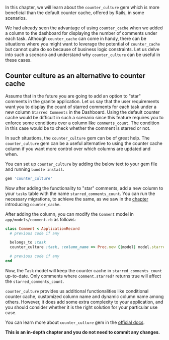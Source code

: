 In this chapter, we will learn about the `counter_culture` gem which is more
beneficial than the default counter cache, offered by Rails, in some scenarios.

We had already seen the advantage of using `counter_cache` when we added a
column to the dashboard for displaying the number of comments under each task.
Although `counter_cache` can come in handy, there can be situations where you
might want to leverage the potential of `counter_cache` but cannot quite do so
because of business logic constraints. Let us delve into such a scenario and
understand why `counter_culture` can be useful in these cases.

## Counter culture as an alternative to counter cache

Assume that in the future you are going to add an option to "star" comments in
the granite application. Let us say that the user requirements want you to
display the count of starred comments for each task under a new column
`Starred Comments` in the Dashboard. Using the default counter cache would be
difficult in such a scenario since this feature requires you to enforce some
conditions over a column like `comments_count`. The condition in this case would
be to check whether the comment is starred or not.

In such situations, the `counter_culture` gem can be of great help. The
`counter_culture` gem can be a useful alternative to using the counter cache
column if you want more control over which columns are updated and when.

You can set up `counter_culture` by adding the below text to your gem file and
running `bundle install`.

```rb
gem 'counter_culture'
```

Now after adding the functionality to "star" comments, add a new column to your
`tasks` table with the name `starred_comments_count`. You can run the necessary
migrations, to achieve the same, as we saw in the
[chapter](https://www.bigbinary.com/learn-rubyonrails-book/using-counter-cache-to-display-comment-counts)
introducing `counter_cache`.

After adding the column, you can modify the `Comment` model in
`app/models/comment.rb` as follows:

```rb
class Comment < ApplicationRecord
  # previous code if any

  belongs_to :task
  counter_culture :task, :column_name => Proc.new {|model| model.starred? ? 'starred_comments_count' : nil }

  # previous code if any
end
```

Now, the `Task` model will keep the counter cache in `starred_comments_count`
up-to-date. Only comments where `comment.starred?` returns true will affect the
`starred_comments_count`.

`counter_culture` provides us additional functionalities like conditional
counter cache, customized column name and dynamic column name among others.
However, it does add some extra complexity to your application, and you should
consider whether it is the right solution for your particular use case.

You can learn more about `counter_culture` gem in the
[official docs](https://github.com/magnusvk/counter_culture).

**This is an in-depth chapter and you do not need to commit any changes.**
